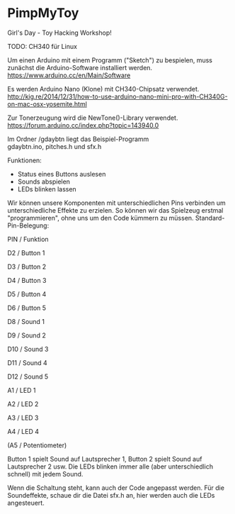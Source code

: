 # PimpMyToy
Girl's Day - Toy Hacking Workshop!

TODO: CH340 für Linux

Um einen Arduino mit einem Programm ("Sketch") zu bespielen, muss zunächst die Arduino-Software installiert werden. 
https://www.arduino.cc/en/Main/Software

Es werden Arduino Nano (Klone) mit CH340-Chipsatz verwendet. 
http://kig.re/2014/12/31/how-to-use-arduino-nano-mini-pro-with-CH340G-on-mac-osx-yosemite.html

Zur Tonerzeugung wird die NewTone()-Library verwendet.
https://forum.arduino.cc/index.php?topic=143940.0

Im Ordner /gdaybtn liegt das Beispiel-Programm <br> 
gdaybtn.ino, pitches.h und sfx.h

  Funktionen:
  - Status eines Buttons auslesen
  - Sounds abspielen
  - LEDs blinken lassen
  
  Wir können unsere Komponenten mit unterschiedlichen Pins verbinden um unterschiedliche Effekte zu erzielen.
  So können wir das Spielzeug erstmal "programmieren", ohne uns um den Code kümmern zu müssen.
  Standard-Pin-Belegung:
  
  
  PIN / Funktion
  
  D2 / Button 1
  
  D3 / Button 2
  
  D4 / Button 3
  
  D5 / Button 4
  
  D6 / Button 5
  
  D8 / Sound 1
  
  D9 / Sound 2
  
  D10 / Sound 3
  
  D11 / Sound 4
  
  D12 / Sound 5
  
  A1 / LED 1
  
  A2 / LED 2
  
  A3 / LED 3
  
  A4 / LED 4
  
  (A5 / Potentiometer)
  
  Button 1 spielt Sound auf Lautsprecher 1, Button 2 spielt Sound auf Lautsprecher 2 usw.
  Die LEDs blinken immer alle (aber unterschiedlich schnell) mit jedem Sound.
  
  Wenn die Schaltung steht, kann auch der Code angepasst werden.
  Für die Soundeffekte, schaue dir die Datei sfx.h an, hier werden auch die LEDs angesteuert.
